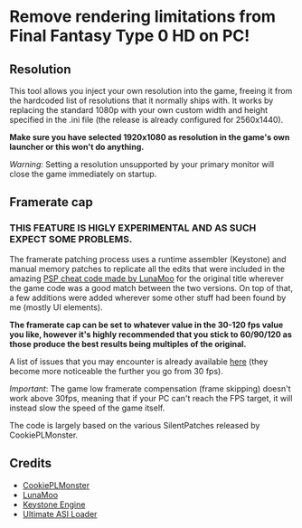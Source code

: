 # Remove rendering limitations from Final Fantasy Type 0 HD on PC!

## Resolution

This tool allows you inject your own resolution into the game, freeing it from the hardcoded list of resolutions that it normally ships with.
It works by replacing the standard 1080p with your own custom width and height specified in the .ini file (the release is already configured for 2560x1440). 

**Make sure you have selected 1920x1080 as resolution in the game's own launcher or this won't do anything.**

_Warning_: Setting a resolution unsupported by your primary monitor will close the game immediately on startup.

## Framerate cap

###  THIS FEATURE IS HIGLY EXPERIMENTAL AND AS SUCH EXPECT SOME PROBLEMS.

The framerate patching process uses a runtime assembler (Keystone) and manual memory patches to replicate all the edits that were included in the amazing [PSP cheat code made by LunaMoo](https://forums.ppsspp.org/showthread.php?tid=4799&pid=105556#pid105556) for the original title wherever the game code was a good match between the two versions.
On top of that, a few additions were added wherever some other stuff had been found by me (mostly UI elements).

**The framerate cap can be set to whatever value in the 30-120 fps value you like, however it's highly recommended that you stick to 60/90/120 as those produce the best results being multiples of the original.**

A list of issues that you may encounter is already available [here](http://forums.ppsspp.org/showthread.php?tid=4799&pid=105945#pid105945) (they become more noticeable the further you go from 30 fps).

_Important_: The game low framerate compensation (frame skipping) doesn't work above 30fps, meaning that if your PC can't reach the FPS target, it will instead slow the speed of the game itself.

The code is largely based on the various SilentPatches released by CookiePLMonster.


## Credits
* [CookiePLMonster](https://github.com/CookiePLMonster)
* [LunaMoo](https://github.com/LunaMoo)
* [Keystone Engine](https://github.com/keystone-engine/keystone)
* [Ultimate ASI Loader](https://github.com/ThirteenAG/Ultimate-ASI-Loader)
